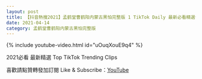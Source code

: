 ```yaml
---
layout: post
title: 【抖音熱搜2021】孟鹤堂曹鹤阳内蒙古黑怕完整版 1 TikTok Daily 最新必看精選合集2021 04 14
date: 2021-04-14
category: 孟鹤堂曹鹤阳内蒙古黑怕完整版
---
```


{% include youtube-video.html id="uOuqXouE9q4" %}

2021必看 最新精選 Top TikTok Trending Clips

喜歡請點贊轉發加訂閱 Like & Subscribe：[YouTube](https://www.youtube.com/channel/UCAoR7VcanIPd04uEq_GIylA/videos)

